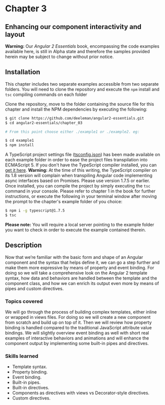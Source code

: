# Chapter 3
## Enhancing our component  interactivity and layout

**Warning:** Our *Angular 2 Essentials* book, encompassing the code examples available here, is still in Alpha state and therefore the samples provided herein may be subject to change without prior notice.

## Installation

This chapter includes two separate examples accessible from two separate folders. You will need to clone the repository and execute the `npm` install and `tsc` compiling commands on each folder

Clone the repository, move to the folder containing the source file for this chapter and install the NPM dependencies by executing the following:

```bash
$ git clone https://github.com/deeleman/angular2-essentials.git
$ cd angular2-essentials/chapter_03

# From this point choose either ./example1 or ./example2. eg:

$ cd example1
$ npm install
```
A TypeScript project settings file ([tsconfig.json](./tsconfig.json)) has been made available on each example folder in order to ease the project files transpilation into ECMAScript 5.  If you don't have the TypeScript compiler installed, you can [get it here](http://www.typescriptlang.org/). **Warning:** At the time of this writing, the TypeScript compiler on its 1.8 version will complain when transpiling Angular code implementing async interfaces based on Promises. Please use version 1.7.5 or earlier. Once installed, you can compile the project by simply executing the `tsc` command in your console. Please refer to chapter 1 in the book for further instructions, or execute the following in your terminal window after moving the prompt to the chapter's example folder of you choice:

```bash
$ npm i -g typescript@1.7.5
$ tsc
```

**Please note:** You will require a local server pointing to the example folder you want to check in order to execute the example contained therein.

## Description

Now that we’re familiar with the basic form and shape of an Angular component and the syntax that helps define it, we can go a step further and make them more expressive by means of property and event binding. For doing so we will take a comprehensive look on the Angular 2 template syntax, how data and behaviors are handled between the template and the component class, and how we can enrich its output even more by means of pipes and custom directives.


### Topics covered

We will go through the process of building complex templates, either inline or wrapped in views files. For doing so we will create a new component from scratch and build up on top of it. Then we will review how property binding is handled compared to the traditional JavaScript attribute value bindings. We will slightly overview event binding as well with short real examples of interactive behaviors and animations and will enhance the component output by implementing some built-in pipes and directives.

### Skills learned

* Template syntax.
* Property binding.
* Event binding.
* Built-in pipes.
* Built-in directives.
* Components as directives with views vs Decorator-style directives.
* Custom directives.
